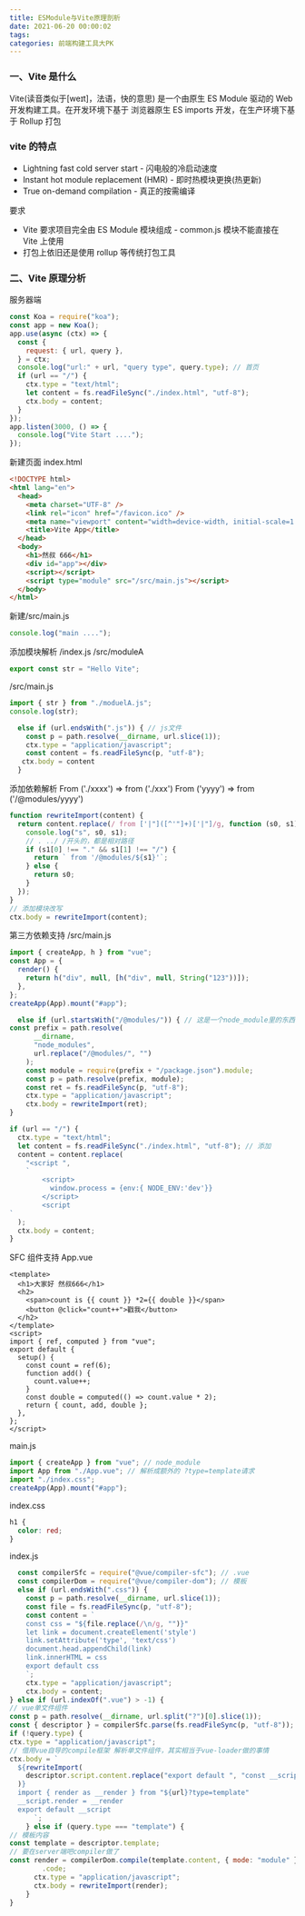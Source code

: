 ```yaml
---
title: ESModule与Vite原理剖析
date: 2021-06-20 00:00:02
tags:
categories: 前端构建工具大PK
---
```


### 一、Vite 是什么

Vite(读音类似于[weɪt]，法语，快的意思) 是一个由原生 ES Module 驱动的 Web 开发构建工具。在开发环境下基于
浏览器原生 ES imports 开发，在生产环境下基于 Rollup 打包

### vite 的特点

- Lightning fast cold server start - 闪电般的冷启动速度
- Instant hot module replacement (HMR) - 即时热模块更换(热更新)
- True on-demand compilation - 真正的按需编译

要求

- Vite 要求项目完全由 ES Module 模块组成 - common.js 模块不能直接在 Vite 上使用
- 打包上依旧还是使用 rollup 等传统打包工具

### 二、Vite 原理分析

服务器端

```js
const Koa = require("koa");
const app = new Koa();
app.use(async (ctx) => {
  const {
    request: { url, query },
  } = ctx;
  console.log("url:" + url, "query type", query.type); // 首⻚
  if (url == "/") {
    ctx.type = "text/html";
    let content = fs.readFileSync("./index.html", "utf-8");
    ctx.body = content;
  }
});
app.listen(3000, () => {
  console.log("Vite Start ....");
});
```

新建⻚面 index.html

```html
<!DOCTYPE html>
<html lang="en">
  <head>
    <meta charset="UTF-8" />
    <link rel="icon" href="/favicon.ico" />
    <meta name="viewport" content="width=device-width, initial-scale=1.0" />
    <title>Vite App</title>
  </head>
  <body>
    <h1>然叔 666</h1>
    <div id="app"></div>
    <script></script>
    <script type="module" src="/src/main.js"></script>
  </body>
</html>
```

新建/src/main.js

```js
console.log("main ....");
```

添加模块解析 /index.js
/src/moduleA

```js
export const str = "Hello Vite";
```

/src/main.js

```js
import { str } from "./moduelA.js";
console.log(str);
```

```js
  else if (url.endsWith(".js")) { // js文件
    const p = path.resolve(__dirname, url.slice(1));
    ctx.type = "application/javascript";
    const content = fs.readFileSync(p, "utf-8");
   ctx.body = content
  }
```

添加依赖解析
From ('./xxxx') => from ('./xxx')
From ('yyyy') => from ('/@modules/yyyy')

```js
function rewriteImport(content) {
  return content.replace(/ from ['|"]([^'"]+)['|"]/g, function (s0, s1) {
    console.log("s", s0, s1);
    // . ../ /开头的，都是相对路径
    if (s1[0] !== "." && s1[1] !== "/") {
      return ` from '/@modules/${s1}'`;
    } else {
      return s0;
    }
  });
}
// 添加模块改写
ctx.body = rewriteImport(content);
```

第三方依赖支持
/src/main.js

```js
import { createApp, h } from "vue";
const App = {
  render() {
    return h("div", null, [h("div", null, String("123"))]);
  },
};
createApp(App).mount("#app");
```

```js
  else if (url.startsWith("/@modules/")) { // 这是一个node_module里的东⻄
const prefix = path.resolve(
      __dirname,
      "node_modules",
      url.replace("/@modules/", "")
    );
    const module = require(prefix + "/package.json").module;
    const p = path.resolve(prefix, module);
    const ret = fs.readFileSync(p, "utf-8");
    ctx.type = "application/javascript";
    ctx.body = rewriteImport(ret);
}
```

```js
if (url == "/") {
  ctx.type = "text/html";
  let content = fs.readFileSync("./index.html", "utf-8"); // 添加
  content = content.replace(
    "<script ",
    `
        <script>
          window.process = {env:{ NODE_ENV:'dev'}}
        </script>
        <script
`
  );
  ctx.body = content;
}
```

SFC 组件支持 App.vue

```vue
<template>
  <h1>大家好 然叔666</h1>
  <h2>
    <span>count is {{ count }} *2={{ double }}</span>
    <button @click="count++">戳我</button>
  </h2>
</template>
<script>
import { ref, computed } from "vue";
export default {
  setup() {
    const count = ref(6);
    function add() {
      count.value++;
    }
    const double = computed(() => count.value * 2);
    return { count, add, double };
  },
};
</script>
```

main.js

```js
import { createApp } from "vue"; // node_module
import App from "./App.vue"; // 解析成额外的 ?type=template请求
import "./index.css";
createApp(App).mount("#app");
```

index.css

```css
h1 {
  color: red;
}
```

index.js

```js
  const compilerSfc = require("@vue/compiler-sfc"); // .vue
  const compilerDom = require("@vue/compiler-dom"); // 模板
  else if (url.endsWith(".css")) {
    const p = path.resolve(__dirname, url.slice(1));
    const file = fs.readFileSync(p, "utf-8");
    const content = `
    const css = "${file.replace(/\n/g, "")}"
    let link = document.createElement('style')
    link.setAttribute('type', 'text/css')
    document.head.appendChild(link)
    link.innerHTML = css
    export default css
    `;
    ctx.type = "application/javascript";
    ctx.body = content;
} else if (url.indexOf(".vue") > -1) {
// vue单文件组件
const p = path.resolve(__dirname, url.split("?")[0].slice(1));
const { descriptor } = compilerSfc.parse(fs.readFileSync(p, "utf-8"));
if (!query.type) {
ctx.type = "application/javascript";
// 借用vue自导的compile框架 解析单文件组件，其实相当于vue-loader做的事情
ctx.body = `
  ${rewriteImport(
    descriptor.script.content.replace("export default ", "const __script = ")
  )}
  import { render as __render } from "${url}?type=template"
  __script.render = __render
  export default __script
      `;
    } else if (query.type === "template") {
// 模板内容
const template = descriptor.template;
// 要在server端吧compiler做了
const render = compilerDom.compile(template.content, { mode: "module" })
        .code;
      ctx.type = "application/javascript";
      ctx.body = rewriteImport(render);
    }
}
```
